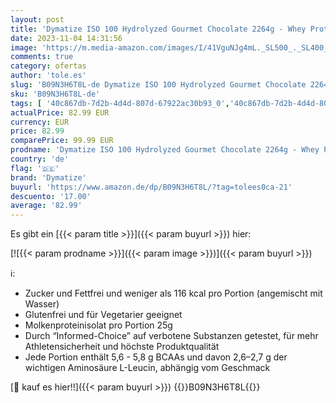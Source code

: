 ```yaml
---
layout: post
title: 'Dymatize ISO 100 Hydrolyzed Gourmet Chocolate 2264g - Whey Protein Hydrolysat + Isolat Pulver'
date: 2023-11-04 14:31:56
image: 'https://m.media-amazon.com/images/I/41VguNJg4mL._SL500_._SL400_.jpg'
comments: true
category: ofertas
author: 'tole.es'
slug: 'B09N3H6T8L-de Dymatize ISO 100 Hydrolyzed Gourmet Chocolate 2264g - Whey...'
sku: 'B09N3H6T8L-de'
tags: [ '40c867db-7d2b-4d4d-807d-67922ac30b93_0','40c867db-7d2b-4d4d-807d-67922ac30b93_2601','Arborist Merchandising Root','Drogerie & Körperpflege','Molkenproteine','NYR2023','Nahrungsergänzung','Proteinpräparate','Self Service','Special Features Stores','Sportnahrung','dymatize','🇩🇪', ]
actualPrice: 82.99 EUR
currency: EUR
price: 82.99
comparePrice: 99.99 EUR
prodname: 'Dymatize ISO 100 Hydrolyzed Gourmet Chocolate 2264g - Whey Protein Hydrolysat + Isolat Pulver'
country: 'de'
flag: '🇩🇪'
brand: 'Dymatize'
buyurl: 'https://www.amazon.de/dp/B09N3H6T8L/?tag=tolees0ca-21'
descuento: '17.00'
average: '82.99'
---
```


Es gibt ein [{{< param title >}}]({{< param buyurl >}}) hier:

[![{{< param prodname >}}]({{< param image >}})]({{< param buyurl >}})

ℹ️:

- Zucker und Fettfrei und weniger als 116 kcal pro Portion (angemischt mit Wasser)
- Glutenfrei und für Vegetarier geeignet
- Molkenproteinisolat pro Portion 25g
- Durch “Informed-Choice” auf verbotene Substanzen getestet, für mehr Athletensicherheit und höchste Produktqualität
- Jede Portion enthält 5,6 - 5,8 g BCAAs und davon 2,6–2,7 g der wichtigen Aminosäure L-Leucin, abhängig vom Geschmack

[🛒 kauf es hier!!]({{< param buyurl >}})
{{<world>}}B09N3H6T8L{{</world>}}
